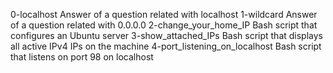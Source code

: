 0-localhost	Answer of a question related with localhost
1-wildcard	Answer of a question related with 0.0.0.0
2-change_your_home_IP	Bash script that configures an Ubuntu server
3-show_attached_IPs	Bash script that displays all active IPv4 IPs on the machine
4-port_listening_on_localhost	Bash script that listens on port 98 on localhost
